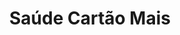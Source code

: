 ---
layout: post
type: post
title: Saúde Cartão Mais
description: "Desenvolvimento da landing page Saúde Cartão Mais da Vale Saúde Sempre com Pug e Sass."
tags: ['Front-end']
type: single
live: "https://saudecartaomais.valesaudesempre.com.br/"
permalink: /portfolio/:title/
---